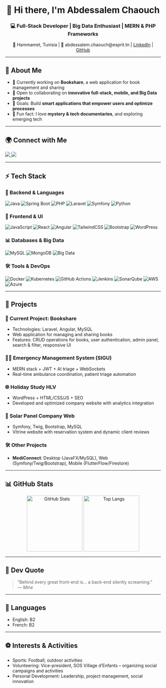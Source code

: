 <h1 align="center">👋 Hi there, I'm Abdessalem Chaouch</h1>
<h3 align="center">💻 Full-Stack Developer | Big Data Enthusiast | MERN & PHP Frameworks</h3>
<p align="center">📍 Hammamet, Tunisia | 📧 abdessalem.chaouch@esprit.tn | <a href="https://www.linkedin.com/in/abdessalem-chaouch-312852231/">LinkedIn</a> | <a href="https://github.com/Abdessalem-Chaouch">GitHub</a></p>

---

## 🌟 About Me
- 🔭 Currently working on **Bookshare**, a web application for book management and sharing
- 🤝 Open to collaborating on **innovative full-stack, mobile, and Big Data projects**
- 🎯 Goals: Build **smart applications that empower users and optimize processes**
- 🍿 Fun fact: I love **mystery & tech documentaries**, and exploring emerging tech

---

## 🌍 Connect with Me  
<p align="left">
  <a href="https://www.linkedin.com/in/abdessalem-chaouch-312852231/" target="_blank">
    <img src="https://img.shields.io/badge/LinkedIn-0077B5?style=for-the-badge&logo=linkedin&logoColor=white"/>
  </a>
  <a href="mailto:abdessalem.chaouch@esprit.tn">
    <img src="https://img.shields.io/badge/Email-D14836?style=for-the-badge&logo=gmail&logoColor=white"/>
  </a>
</p>

---

## ⚡ Tech Stack  

### 🚀 Backend & Languages  
![Java](https://img.shields.io/badge/Java-ED8B00?style=for-the-badge&logo=openjdk&logoColor=white)
![Spring Boot](https://img.shields.io/badge/SpringBoot-6DB33F?style=for-the-badge&logo=springboot&logoColor=white)
![PHP](https://img.shields.io/badge/PHP-777BB4?style=for-the-badge&logo=php&logoColor=white)
![Laravel](https://img.shields.io/badge/Laravel-FF2D20?style=for-the-badge&logo=laravel&logoColor=white)
![Symfony](https://img.shields.io/badge/Symfony-000000?style=for-the-badge&logo=symfony&logoColor=white)
![Python](https://img.shields.io/badge/Python-3776AB?style=for-the-badge&logo=python&logoColor=white)

### 🎨 Frontend & UI  
![JavaScript](https://img.shields.io/badge/JavaScript-F7E01D?style=for-the-badge&logo=javascript&logoColor=black)
![React](https://img.shields.io/badge/React-61DBFB?style=for-the-badge&logo=react&logoColor=black)
![Angular](https://img.shields.io/badge/Angular-DD0031?style=for-the-badge&logo=angular&logoColor=white)
![TailwindCSS](https://img.shields.io/badge/TailwindCSS-38B2AC?style=for-the-badge&logo=tailwindcss&logoColor=white)
![Bootstrap](https://img.shields.io/badge/Bootstrap-7952B3?style=for-the-badge&logo=bootstrap&logoColor=white)
![WordPress](https://img.shields.io/badge/WordPress-21759B?style=for-the-badge&logo=wordpress&logoColor=white)

### 📊 Databases & Big Data  
![MySQL](https://img.shields.io/badge/MySQL-4479A1?style=for-the-badge&logo=mysql&logoColor=white)
![MongoDB](https://img.shields.io/badge/MongoDB-47A248?style=for-the-badge&logo=mongodb&logoColor=white)
![Big Data](https://img.shields.io/badge/BigData-F7931E?style=for-the-badge)

### 🛠️ Tools & DevOps  
![Docker](https://img.shields.io/badge/Docker-2496ED?style=for-the-badge&logo=docker&logoColor=white)
![Kubernetes](https://img.shields.io/badge/Kubernetes-326CE5?style=for-the-badge&logo=kubernetes&logoColor=white)
![GitHub Actions](https://img.shields.io/badge/GitHub%20Actions-2088FF?style=for-the-badge&logo=githubactions&logoColor=white)
![Jenkins](https://img.shields.io/badge/Jenkins-D24939?style=for-the-badge&logo=jenkins&logoColor=white)
![SonarQube](https://img.shields.io/badge/SonarQube-4E9BCD?style=for-the-badge&logo=sonarqube&logoColor=white)
![AWS](https://img.shields.io/badge/AWS-232F3E?style=for-the-badge&logo=amazonaws&logoColor=white)
![Azure](https://img.shields.io/badge/Azure-0078D4?style=for-the-badge&logo=microsoftazure&logoColor=white)

---

## 🚀 Projects  

### 💼 Current Project: **Bookshare**
- Technologies: Laravel, Angular, MySQL
- Web application for managing and sharing books
- Features: CRUD operations for books, user authentication, admin panel, search & filter, responsive UI

### 🧑‍⚕️ Emergency Management System (SIGU)
- MERN stack + JWT + AI triage + WebSockets
- Real-time ambulance coordination, patient triage automation

### 🌐 Holiday Study HLV
- WordPress + HTML/CSS/JS + SEO
- Developed and optimized company website with analytics integration

### 🏢 Solar Panel Company Web
- Symfony, Twig, Bootstrap, MySQL
- Vitrine website with reservation system and dynamic client reviews

### 🛠️ Other Projects
- **MediConnect**: Desktop (JavaFX/MySQL), Web (Symfony/Twig/Bootstrap), Mobile (FlutterFlow/Firestore)

---

## 📊 GitHub Stats  
<p align="center">
  <img src="https://github-readme-stats.vercel.app/api?username=Abdessalem-Chaouch&show_icons=true&theme=tokyonight" alt="GitHub Stats" height="180px"/>
  <img src="https://github-readme-stats.vercel.app/api/top-langs/?username=Abdessalem-Chaouch&layout=compact&theme=tokyonight" alt="Top Langs" height="180px"/>
</p>

---

## 🧠 Dev Quote  
> “Behind every great front-end is... a back-end silently screaming.”  
> — *Mine*

---

## 🌱 Languages
- English: B2  
- French: B2

---

## ⚽ Interests & Activities
- Sports: Football, outdoor activities  
- Volunteering: Vice-president, SOS Village d’Enfants – organizing social campaigns and activities  
- Personal Development: Leadership, project management, social innovation

